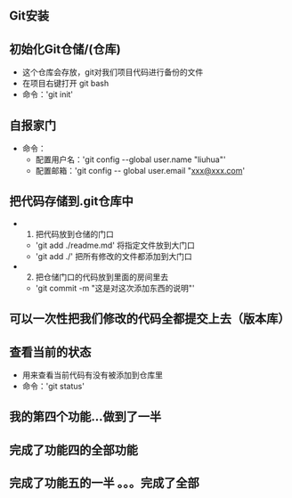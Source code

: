 ## Git安装

## 初始化Git仓储/(仓库)
 - 这个仓库会存放，git对我们项目代码进行备份的文件
 - 在项目右键打开 git bash
 - 命令：'git init'

## 自报家门
 - 命令：
    + 配置用户名：'git config --global user.name "liuhua"'
    + 配置邮箱：'git config -- global user.email "xxx@xxx.com'

## 把代码存储到.git仓库中
 - 1. 把代码放到仓储的门口
    + 'git add ./readme.md'   将指定文件放到大门口
    + 'git add ./' 把所有修改的文件都添加到大门口
 - 2. 把仓储门口的代码放到里面的房间里去
    + 'git commit -m "这是对这次添加东西的说明"'

## 可以一次性把我们修改的代码全都提交上去（版本库）


## 查看当前的状态
 - 用来查看当前代码有没有被添加到仓库里
 - 命令：'git status'

## 我的第四个功能...做到了一半
## 完成了功能四的全部功能

## 完成了功能五的一半 。。。完成了全部




 
